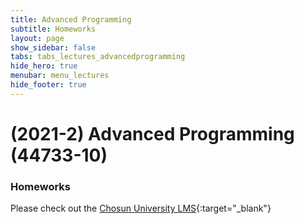 ```yaml
---
title: Advanced Programming
subtitle: Homeworks
layout: page
show_sidebar: false
tabs: tabs_lectures_advancedprogramming
hide_hero: true
menubar: menu_lectures
hide_footer: true
---
```


# (2021-2) Advanced Programming (44733-10)

### Homeworks

Please check out the [Chosun University LMS](https://clc.chosun.ac.kr){:target="_blank"}
